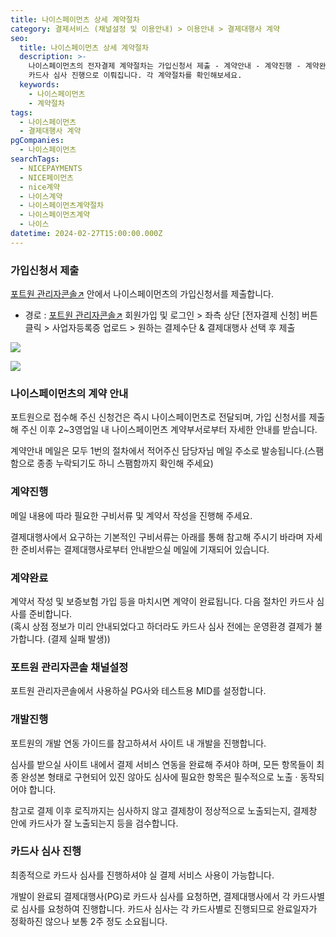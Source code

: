 ```yaml
---
title: 나이스페이먼츠 상세 계약절차
category: 결제서비스 (채널설정 및 이용안내) > 이용안내 > 결제대행사 계약
seo:
  title: 나이스페이먼츠 상세 계약절차
  description: >-
    나이스페이먼츠의 전자결제 계약절차는 가입신청서 제출 - 계약안내 - 계약진행 - 계약완료 - 포트원 관리자콘솔 채널설정 - 개발진행 -
    카드사 심사 진행으로 이뤄집니다. 각 계약절차를 확인해보세요.
  keywords:
    - 나이스페이먼츠
    - 계약절차
tags:
  - 나이스페이먼츠
  - 결제대행사 계약
pgCompanies:
  - 나이스페이먼츠
searchTags:
  - NICEPAYMENTS
  - NICE페이먼츠
  - nice계약
  - 나이스계약
  - 나이스페이먼츠계약절차
  - 나이스페이먼츠계약
  - 나이스
datetime: 2024-02-27T15:00:00.000Z
---
```


<Callout content="" title="나이스페이먼츠와 계약을 맺으시기 위한 절차를 순서대로 알려드립니다." />

### **가입신청서 제출**

[포트원 관리자콘솔↗](https://admin.portone.io/) 안에서 나이스페이먼츠의 가입신청서를 제출합니다.

- 경로 : [포트원 관리자콘솔↗](https://admin.portone.io/) 회원가입 및 로그인 > 좌측 상단 \[전자결제 신청] 버튼 클릭 > 사업자등록증 업로드 > 원하는 결제수단 & 결제대행사 선택 후 제출

<Callout icon="" title="전자결제 신청방법 보러가기 ↗" />

![](/uploads/결제서비스/이용안내/결제대행사계약/홈_전자결제신청.png)

![](/uploads/결제서비스/이용안내/결제대행사계약/나이스페이먼츠.png)

### **나이스페이먼츠의 계약 안내**

포트원으로 접수해 주신 신청건은 즉시 나이스페이먼츠로 전달되며, 가입 신청서를 제출해 주신 이후 2\~3영업일 내 나이스페이먼츠 계약부서로부터 자세한 안내를 받습니다.

계약안내 메일은 모두 1번의 절차에서 적어주신 담당자님 메일 주소로 발송됩니다.(스팸함으로 종종 누락되기도 하니 스팸함까지 확인해 주세요)

### **계약진행**

메일 내용에 따라 필요한 구비서류 및 계약서 작성을 진행해 주세요.

결제대행사에서 요구하는 기본적인 구비서류는 아래를 통해 참고해 주시기 바라며 자세한 준비서류는 결제대행사로부터 안내받으실 메일에 기재되어 있습니다.

<Callout title="계약 구비서류 보러가기 ↗" icon="" />

### **계약완료**

계약서 작성 및 보증보험 가입 등을 마치시면 계약이 완료됩니다. 다음 절차인 카드사 심사를 준비합니다.\
(혹시 상점 정보가 미리 안내되었다고 하더라도 카드사 심사 전에는 운영환경 결제가 불가합니다. (결제 실패 발생))

### **포트원 관리자콘솔 채널설정**

포트원 관리자콘솔에서 사용하실 PG사와 테스트용 MID를 설정합니다.

<Callout icon="" title="나이스페이먼츠 채널설정방법 보러가기 ↗" />

### **개발진행**

포트원의 개발 연동 가이드를 참고하셔서 사이트 내 개발을 진행합니다.

심사를 받으실 사이트 내에서 결제 서비스 연동을 완료해 주셔야 하며, 모든 항목들이 최종 완성본 형태로 구현되어 있진 않아도 심사에 필요한 항목은 필수적으로 노출 · 동작되어야 합니다.

참고로 결제 이후 로직까지는 심사하지 않고 결제창이 정상적으로 노출되는지, 결제창 안에 카드사가 잘 노출되는지 등을 검수합니다.

<Callout title="서비스 필수 구축요건 보러가기 ↗" icon="" />

### **카드사 심사 진행**

최종적으로 카드사 심사를 진행하셔야 실 결제 서비스 사용이 가능합니다.

개발이 완료되 결제대행사(PG)로 카드사 심사를 요청하면, 결제대행사에서 각 카드사별로 심사를 요청하여 진행합니다. 카드사 심사는 각 카드사별로 진행되므로 완료일자가 정확하진 않으나 보통 2주 정도 소요됩니다.
